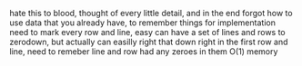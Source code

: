 hate this to blood, thought of every little detail, and in the end forgot how to use data that you already have, to remember things for implementation
need to mark every row and line, easy can have a set of lines and rows to zerodown, but actually can easilly right that down right in the first row and line, need to remeber line and row had any zeroes in them O(1) memory
